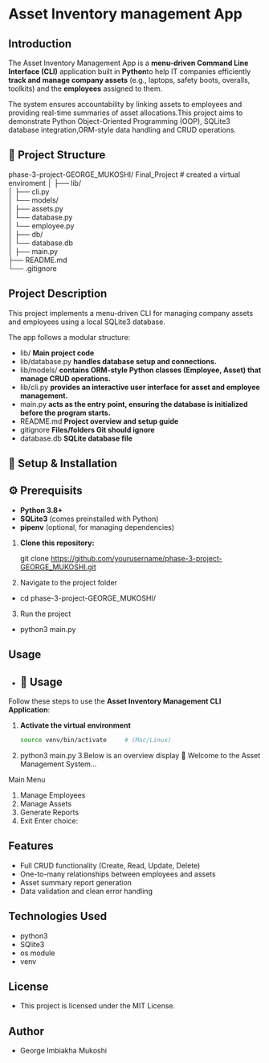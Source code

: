 # Asset Inventory management App

## Introduction

The Asset Inventory Management App is a **menu-driven Command Line Interface (CLI)** application built in **Python**to help IT companies efficiently **track and manage company assets** (e.g., laptops, safety boots, overalls, toolkits) and the **employees** assigned to them.

The system ensures accountability by linking assets to employees and providing real-time summaries of asset allocations.This project aims to demonstrate Python Object-Oriented Programming (OOP), SQLite3 database integration,ORM-style data handling and CRUD operations.

## 📁 Project Structure

phase-3-project-GEORGE_MUKOSHI/
Final_Project                # created a virtual enviroment
│
├── lib/                      
│   ├── cli.py                
│   └── models/               
│       ├── assets.py         
│       └── database.py       
│       └── employee.py       
│
├── db/                       
│   └── database.db           
│
├── main.py                   
├── README.md                  
└── .gitignore                

## Project Description

This project implements a menu-driven CLI for managing company assets and employees using a local SQLite3 database.

The app follows a modular structure:

- lib/ **Main project code**
- lib/database.py **handles database setup and connections.**
- lib/models/ **contains ORM-style Python classes (Employee, Asset) that manage CRUD operations.**
- lib/cli.py **provides an interactive user interface for asset and employee management.**
- main.py **acts as the entry point, ensuring the database is initialized before the program starts.**
- README.md **Project overview and setup guide**
- gitignore **Files/folders Git should ignore**
- database.db **SQLite database file**

## 🚀 Setup & Installation

## ⚙️ Prerequisits

- **Python 3.8+**
- **SQLite3** (comes preinstalled with Python)
- **pipenv** (optional, for managing dependencies)

1. **Clone this repository:**
   
   git clone https://github.com/yourusername/phase-3-project-GEORGE_MUKOSHI.git

2. Navigate to the project folder  
-  cd phase-3-project-GEORGE_MUKOSHI/

3. Run the project
- python3 main.py

## Usage

- ## 🧰 Usage

Follow these steps to use the **Asset Inventory Management CLI Application**:

1. **Activate the virtual environment**
   ```bash
   source venv/bin/activate     # (Mac/Linux)

2. python3 main.py
3.Below is an overview display 
🚀 Welcome to the Asset Management System...

 Main Menu
1. Manage Employees
2. Manage Assets
3. Generate Reports
4. Exit
Enter choice:

## Features

- Full CRUD functionality (Create, Read, Update, Delete)
- One-to-many relationships between employees and assets
- Asset summary report generation
- Data validation and clean error handling

## Technologies Used

- python3
- SQlite3
- os module
- venv

## License
- This project is licensed under the MIT License.

## Author
- George Imbiakha Mukoshi
